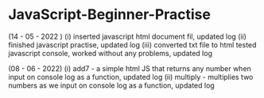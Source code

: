 # JavaScript-Beginner-Practise

(14 - 05 - 2022 ) (i) inserted javascript html document fil, updated log
                  (ii) finished javascript practise, updated log
                  (iii) converted txt file to html tested javascript console, worked without any problems, updated log

(08 - 06 - 2022) (i) add7 - a simple html JS that returns any number when input on                   console log as a function, updated log
                 (ii) multiply - multiplies two numbers as we input on console log as a function, updated log                 